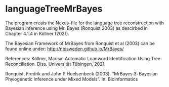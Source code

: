 # languageTreeMrBayes

The program creats the Nexus-file for the language tree reconstruction with Bayesian inference using Mr. Bayes (Ronquist 2003) as descirbed in Chapter 4.1.4 in Köllner (2021).

The Bayesian Framework of MrBayes from Ronquist et al (2003) can be found online under: http://nbisweden.github.io/MrBayes/

References:
Köllner, Marisa. Automatic Loanword Identification Using Tree Reconciliation. Diss. Universität Tübingen, 2021.

Ronquist, Fredrik and John P Huelsenbeck (2003). “MrBayes 3: Bayesian Phylogenetic
Inference under Mixed Models”. In: Bioinformatics
